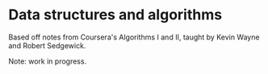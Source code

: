 # Data structures and algorithms

Based off notes from Coursera's Algorithms I and II, taught by Kevin Wayne and Robert Sedgewick.

Note: work in progress.
